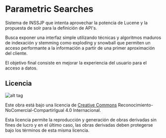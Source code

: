 Parametric Searches
====================
Sistema de INSSJP que intenta aprovechar la potencia de Lucene y la propuesta de solr para la definición de API's.

Busca exponer una interfaz simple utilizando técnicas y algoritmos maduros de indexación y stemming como exploding y snowball que permiten un acceso performante a la información a partir de una primer aproximación del cliente.

El objetivo final consiste en mejorar la experiencia del usuario para el acceso a datos.

## Licencia

![alt tag](https://i.creativecommons.org/l/by-nc-sa/4.0/88x31.png)

Este obra está bajo una licencia de [Creative Commons](http://creativecommons.org/licenses/by-nc-sa/4.0/) Reconocimiento-NoComercial-CompartirIgual 4.0 Internacional. 

Esta licencia permite la reproducción y generación de obras derivadas sin fines de lucro y en el último caso, las obras derivadas deben protegerse bajo los términos de esta misma licencia.
